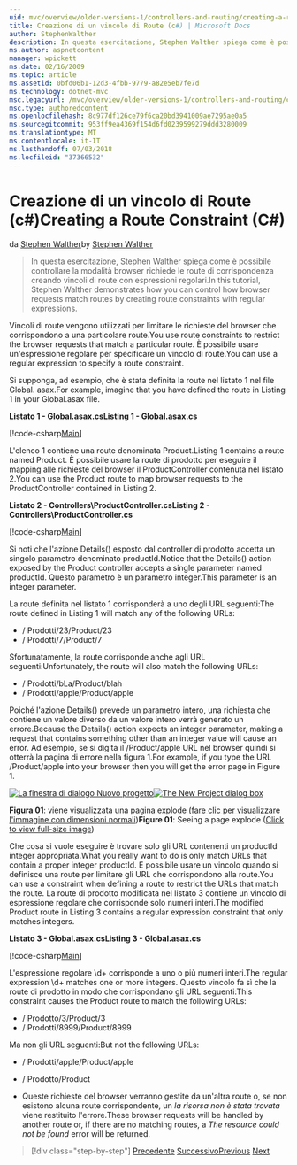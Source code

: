 ```yaml
---
uid: mvc/overview/older-versions-1/controllers-and-routing/creating-a-route-constraint-cs
title: Creazione di un vincolo di Route (c#) | Microsoft Docs
author: StephenWalther
description: In questa esercitazione, Stephen Walther spiega come è possibile controllare la modalità browser richiede le route di corrispondenza creando vincoli di route con espressioni regolari.
ms.author: aspnetcontent
manager: wpickett
ms.date: 02/16/2009
ms.topic: article
ms.assetid: 0bfd06b1-12d3-4fbb-9779-a82e5eb7fe7d
ms.technology: dotnet-mvc
msc.legacyurl: /mvc/overview/older-versions-1/controllers-and-routing/creating-a-route-constraint-cs
msc.type: authoredcontent
ms.openlocfilehash: 8c977df126ce79f6ca20bd3941009ae7295ae0a5
ms.sourcegitcommit: 953ff9ea4369f154d6fd0239599279ddd3280009
ms.translationtype: MT
ms.contentlocale: it-IT
ms.lasthandoff: 07/03/2018
ms.locfileid: "37366532"
---
```

<a name="creating-a-route-constraint-c"></a><span data-ttu-id="197e8-103">Creazione di un vincolo di Route (c#)</span><span class="sxs-lookup"><span data-stu-id="197e8-103">Creating a Route Constraint (C#)</span></span>
====================
<span data-ttu-id="197e8-104">da [Stephen Walther](https://github.com/StephenWalther)</span><span class="sxs-lookup"><span data-stu-id="197e8-104">by [Stephen Walther](https://github.com/StephenWalther)</span></span>

> <span data-ttu-id="197e8-105">In questa esercitazione, Stephen Walther spiega come è possibile controllare la modalità browser richiede le route di corrispondenza creando vincoli di route con espressioni regolari.</span><span class="sxs-lookup"><span data-stu-id="197e8-105">In this tutorial, Stephen Walther demonstrates how you can control how browser requests match routes by creating route constraints with regular expressions.</span></span>


<span data-ttu-id="197e8-106">Vincoli di route vengono utilizzati per limitare le richieste del browser che corrispondono a una particolare route.</span><span class="sxs-lookup"><span data-stu-id="197e8-106">You use route constraints to restrict the browser requests that match a particular route.</span></span> <span data-ttu-id="197e8-107">È possibile usare un'espressione regolare per specificare un vincolo di route.</span><span class="sxs-lookup"><span data-stu-id="197e8-107">You can use a regular expression to specify a route constraint.</span></span>

<span data-ttu-id="197e8-108">Si supponga, ad esempio, che è stata definita la route nel listato 1 nel file Global. asax.</span><span class="sxs-lookup"><span data-stu-id="197e8-108">For example, imagine that you have defined the route in Listing 1 in your Global.asax file.</span></span>

<span data-ttu-id="197e8-109">**Listato 1 - Global.asax.cs**</span><span class="sxs-lookup"><span data-stu-id="197e8-109">**Listing 1 - Global.asax.cs**</span></span>

[!code-csharp[Main](creating-a-route-constraint-cs/samples/sample1.cs)]

<span data-ttu-id="197e8-110">L'elenco 1 contiene una route denominata Product.</span><span class="sxs-lookup"><span data-stu-id="197e8-110">Listing 1 contains a route named Product.</span></span> <span data-ttu-id="197e8-111">È possibile usare la route di prodotto per eseguire il mapping alle richieste del browser il ProductController contenuta nel listato 2.</span><span class="sxs-lookup"><span data-stu-id="197e8-111">You can use the Product route to map browser requests to the ProductController contained in Listing 2.</span></span>

<span data-ttu-id="197e8-112">**Listato 2 - Controllers\ProductController.cs**</span><span class="sxs-lookup"><span data-stu-id="197e8-112">**Listing 2 - Controllers\ProductController.cs**</span></span>

[!code-csharp[Main](creating-a-route-constraint-cs/samples/sample2.cs)]

<span data-ttu-id="197e8-113">Si noti che l'azione Details() esposto dal controller di prodotto accetta un singolo parametro denominato productId.</span><span class="sxs-lookup"><span data-stu-id="197e8-113">Notice that the Details() action exposed by the Product controller accepts a single parameter named productId.</span></span> <span data-ttu-id="197e8-114">Questo parametro è un parametro integer.</span><span class="sxs-lookup"><span data-stu-id="197e8-114">This parameter is an integer parameter.</span></span>

<span data-ttu-id="197e8-115">La route definita nel listato 1 corrisponderà a uno degli URL seguenti:</span><span class="sxs-lookup"><span data-stu-id="197e8-115">The route defined in Listing 1 will match any of the following URLs:</span></span>

- <span data-ttu-id="197e8-116">/ Prodotti/23</span><span class="sxs-lookup"><span data-stu-id="197e8-116">/Product/23</span></span>
- <span data-ttu-id="197e8-117">/ Prodotti/7</span><span class="sxs-lookup"><span data-stu-id="197e8-117">/Product/7</span></span>

<span data-ttu-id="197e8-118">Sfortunatamente, la route corrisponde anche agli URL seguenti:</span><span class="sxs-lookup"><span data-stu-id="197e8-118">Unfortunately, the route will also match the following URLs:</span></span>

- <span data-ttu-id="197e8-119">/ Prodotti/bLa</span><span class="sxs-lookup"><span data-stu-id="197e8-119">/Product/blah</span></span>
- <span data-ttu-id="197e8-120">/ Prodotti/apple</span><span class="sxs-lookup"><span data-stu-id="197e8-120">/Product/apple</span></span>

<span data-ttu-id="197e8-121">Poiché l'azione Details() prevede un parametro intero, una richiesta che contiene un valore diverso da un valore intero verrà generato un errore.</span><span class="sxs-lookup"><span data-stu-id="197e8-121">Because the Details() action expects an integer parameter, making a request that contains something other than an integer value will cause an error.</span></span> <span data-ttu-id="197e8-122">Ad esempio, se si digita il /Product/apple URL nel browser quindi si otterrà la pagina di errore nella figura 1.</span><span class="sxs-lookup"><span data-stu-id="197e8-122">For example, if you type the URL /Product/apple into your browser then you will get the error page in Figure 1.</span></span>


<span data-ttu-id="197e8-123">[![La finestra di dialogo Nuovo progetto](creating-a-route-constraint-cs/_static/image1.jpg)](creating-a-route-constraint-cs/_static/image1.png)</span><span class="sxs-lookup"><span data-stu-id="197e8-123">[![The New Project dialog box](creating-a-route-constraint-cs/_static/image1.jpg)](creating-a-route-constraint-cs/_static/image1.png)</span></span>

<span data-ttu-id="197e8-124">**Figura 01**: viene visualizzata una pagina explode ([fare clic per visualizzare l'immagine con dimensioni normali](creating-a-route-constraint-cs/_static/image2.png))</span><span class="sxs-lookup"><span data-stu-id="197e8-124">**Figure 01**: Seeing a page explode ([Click to view full-size image](creating-a-route-constraint-cs/_static/image2.png))</span></span>


<span data-ttu-id="197e8-125">Che cosa si vuole eseguire è trovare solo gli URL contenenti un productId integer appropriata.</span><span class="sxs-lookup"><span data-stu-id="197e8-125">What you really want to do is only match URLs that contain a proper integer productId.</span></span> <span data-ttu-id="197e8-126">È possibile usare un vincolo quando si definisce una route per limitare gli URL che corrispondono alla route.</span><span class="sxs-lookup"><span data-stu-id="197e8-126">You can use a constraint when defining a route to restrict the URLs that match the route.</span></span> <span data-ttu-id="197e8-127">La route di prodotto modificata nel listato 3 contiene un vincolo di espressione regolare che corrisponde solo numeri interi.</span><span class="sxs-lookup"><span data-stu-id="197e8-127">The modified Product route in Listing 3 contains a regular expression constraint that only matches integers.</span></span>

<span data-ttu-id="197e8-128">**Listato 3 - Global.asax.cs**</span><span class="sxs-lookup"><span data-stu-id="197e8-128">**Listing 3 - Global.asax.cs**</span></span>

[!code-csharp[Main](creating-a-route-constraint-cs/samples/sample3.cs)]

<span data-ttu-id="197e8-129">L'espressione regolare \d+ corrisponde a uno o più numeri interi.</span><span class="sxs-lookup"><span data-stu-id="197e8-129">The regular expression \d+ matches one or more integers.</span></span> <span data-ttu-id="197e8-130">Questo vincolo fa sì che la route di prodotto in modo che corrispondano gli URL seguenti:</span><span class="sxs-lookup"><span data-stu-id="197e8-130">This constraint causes the Product route to match the following URLs:</span></span>

- <span data-ttu-id="197e8-131">/ Prodotto/3</span><span class="sxs-lookup"><span data-stu-id="197e8-131">/Product/3</span></span>
- <span data-ttu-id="197e8-132">/ Prodotti/8999</span><span class="sxs-lookup"><span data-stu-id="197e8-132">/Product/8999</span></span>

<span data-ttu-id="197e8-133">Ma non gli URL seguenti:</span><span class="sxs-lookup"><span data-stu-id="197e8-133">But not the following URLs:</span></span>

- <span data-ttu-id="197e8-134">/ Prodotti/apple</span><span class="sxs-lookup"><span data-stu-id="197e8-134">/Product/apple</span></span>
- <span data-ttu-id="197e8-135">/ Prodotto</span><span class="sxs-lookup"><span data-stu-id="197e8-135">/Product</span></span>

- <span data-ttu-id="197e8-136">Queste richieste del browser verranno gestite da un'altra route o, se non esistono alcuna route corrispondente, un *la risorsa non è stata trovata* viene restituito l'errore.</span><span class="sxs-lookup"><span data-stu-id="197e8-136">These browser requests will be handled by another route or, if there are no matching routes, a *The resource could not be found* error will be returned.</span></span>

> [!div class="step-by-step"]
> <span data-ttu-id="197e8-137">[Precedente](creating-custom-routes-cs.md)
> [Successivo](creating-a-custom-route-constraint-cs.md)</span><span class="sxs-lookup"><span data-stu-id="197e8-137">[Previous](creating-custom-routes-cs.md)
[Next](creating-a-custom-route-constraint-cs.md)</span></span>
